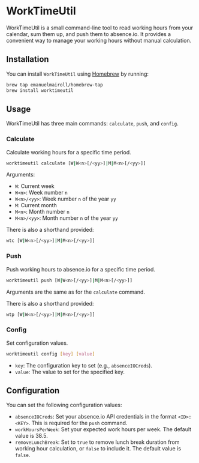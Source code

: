 # WorkTimeUtil

WorkTimeUtil is a small command-line tool to read working hours from your calendar, sum them up, and push them to absence.io. It provides a convenient way to manage your working hours without manual calculation.

## Installation

You can install `WorkTimeUtil` using [Homebrew](https://brew.sh/) by running:

```sh
brew tap emanuelmairoll/homebrew-tap
brew install worktimeutil
```

## Usage

WorkTimeUtil has three main commands: `calculate`, `push`, and `config`.

### Calculate

Calculate working hours for a specific time period.

```sh
worktimeutil calculate [W|W<n>[/<yy>]|M|M<n>[/<yy>]]
```

Arguments:

- `W`: Current week
- `W<n>`: Week number `n`
- `W<n>/<yy>`: Week number `n` of the year `yy`
- `M`: Current month
- `M<n>`: Month number `n`
- `M<n>/<yy>`: Month number `n` of the year `yy`

There is also a shorthand provided:

```sh
wtc [W|W<n>[/<yy>]|M|M<n>[/<yy>]]
```

### Push

Push working hours to absence.io for a specific time period.

```sh
worktimeutil push [W|W<n>[/<yy>]|M|M<n>[/<yy>]]
```

Arguments are the same as for the `calculate` command.

There is also a shorthand provided:

```sh
wtp [W|W<n>[/<yy>]|M|M<n>[/<yy>]]
```

### Config

Set configuration values.

```sh
worktimeutil config [key] [value]
```

- `key`: The configuration key to set (e.g., `absenceIOCreds`).
- `value`: The value to set for the specified key.

## Configuration

You can set the following configuration values:

- `absenceIOCreds`: Set your absence.io API credentials in the format `<ID>:<KEY>`. This is required for the `push` command.
- `workHoursPerWeek`: Set your expected work hours per week. The default value is 38.5.
- `removeLunchBreak`: Set to `true` to remove lunch break duration from working hour calculation, or `false` to include it. The default value is `false`.